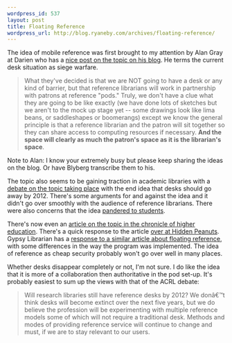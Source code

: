 ```yaml
--- 
wordpress_id: 537
layout: post
title: Floating Reference
wordpress_url: http://blog.ryaneby.com/archives/floating-reference/
---
```

The idea of mobile reference was first brought to my attention by Alan Gray at Darien who has a <a href="http://www.darienlibrary.org/staffpages/gray/blog/archives/2006/08/siege_warfare.html">nice post on the topic on his blog</a>. He terms the current desk situation as siege warfare.

<blockquote>What they've decided is that we are NOT going to have a desk or any kind of barrier, but that reference librarians will work in partnership with patrons at reference "pods." Truly, we don't have a clue what they are going to be like exactly (we have done lots of sketches but we aren't to the mock up stage yet -- some drawings look like lima beans, or saddleshapes or boomerangs) except we know the general principle is that a reference librarian and the patron will sit together so they can share access to computing resources if necessary. <strong>And the space will clearly as much the patron's space as it is the librarian's space</strong>.</blockquote>

Note to Alan: I know your extremely busy but please keep sharing the ideas on the blog. Or have Blyberg transcribe them to his.

The topic also seems to be gaining traction in academic libraries with a <a href="http://acrlblog.org/2007/03/26/debating-the-future-of-the-reference-desk/">debate on the topic taking place</a> with the end idea that desks should go away by 2012. There's some arguments for and against the idea and it didn't go over smoothly with the audience of reference librarians. There were also concerns that the idea <a href="http://acrlblog.org/2007/03/23/so-what-if-we-do-pander-to-students/">pandered to students</a>. 

There's now even an <a href="http://chronicle.com/weekly/v53/i33/33a03701.htm">article on the topic in the chronicle of higher education</a>. There's a quick response to the article <a href="http://www.hiddenpeanuts.com/archives/2007/05/01/decline-of-the-reference-desk/">over at Hidden Peanuts</a>. Gypsy Librarian has a <a href="http://gypsylibrarian.blogspot.com/2007/05/article-note-on-floating-away-from.html">response to a similar article about floating reference</a>, with some differences in the way the program was implemented. The idea of reference as cheap security probably won't go over well in many places.

Whether desks disappear completely or not, I'm not sure. I do like the idea that it is more of a collaboration then authoritative in the pod set-up. It's probably easiest to sum up the views with that of the ACRL debate:

<blockquote>Will research libraries still have reference desks by 2012? We donâ€™t think desks will become extinct over the next five years, but we do believe the profession will be experimenting with multiple reference models some of which will not require a traditional desk. Methods and modes of providing reference service will continue to change and must, if we are to stay relevant to our users.</blockquote>
